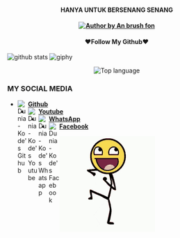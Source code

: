 <h4 align="center">
    HANYA UNTUK BERSENANG SENANG
</h4>

<h4 align="center">
<a href="#"><img title="Author by An brush fon" src="https://img.shields.io/badge/AUTHOR%20BY-An%20brush%20fon-yellow?colorA=%23ff0000&colorB=%23FFFF00&style=for-the-badge"></a> 
<h4 align="center">

<h4 align="center">
   ❤️Follow My Github❤️
</h4 aling="center">
 
![github stats](https://github-readme-stats.vercel.app/api?username=Cadot-ID&show_icons=true&theme=dark)
![giphy](https://user-images.githubusercontent.com/77507222/106824690-8dd73a00-66ad-11eb-89e2-53e13ac6f594.gif)
<p align="center">
  <img src="https://github-readme-stats.vercel.app/api/top-langs/?username=Cadot-ID&layout=compact" alt="Top language">

### MY SOCIAL MEDIA
* [<img alt="Dunia-Kode's Github" align="left" width="24px" src="https://cdn.jsdelivr.net/npm/simple-icons@v3/icons/github.svg" /> <b>Github</b>](https://github.com/Cadot-ID)<br />
* [<img alt="Dunia-Kode's Youtube" align="left" width="24px" src="https://cdn.jsdelivr.net/npm/simple-icons@v3/icons/youtube.svg" /> <b>Youtube</b>](https://www.youtube.com/channel/UC_JXAfEHbwKMjEn-FiFkixQ)<br />
* [<img alt="Dunia-Kode's Whatsapp" align="left" width="24px" src="https://cdn.jsdelivr.net/npm/simple-icons@v3/icons/whatsapp.svg" /> <b>WhatsApp</b>](https://wa.me/6289660267608)<br />
* [<img alt="Dunia-Kode's Facebook" align="left" width="24px" src="https://cdn.jsdelivr.net/npm/simple-icons@v3/icons/facebook.svg" /> <b>Facebook</b>](https://www.facebook.com/an.b.font)<br />

![template_s](https://github.com/Cadot-ID/Cadot-ID/blob/main/88fb60ec556886275ae280857f321e46.gif)
